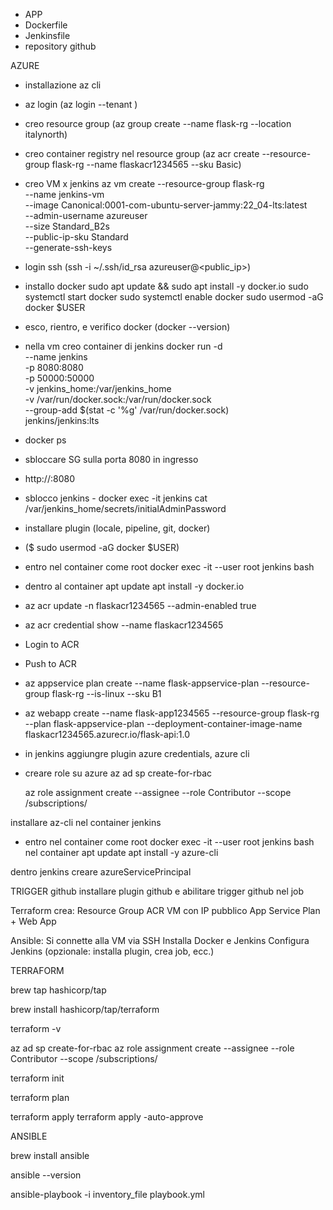 - APP
- Dockerfile
- Jenkinsfile
- repository github

AZURE

- installazione az cli
- az login (az login --tenant <tenant-id>)
- creo resource group (az group create --name flask-rg --location italynorth)
- creo container registry nel resource group (az acr create --resource-group flask-rg --name flaskacr1234565 --sku Basic)
- creo VM x jenkins
    az vm create --resource-group flask-rg \
    --name jenkins-vm \
    --image Canonical:0001-com-ubuntu-server-jammy:22_04-lts:latest \
    --admin-username azureuser \
    --size Standard_B2s \
    --public-ip-sku Standard \
    --generate-ssh-keys

- login ssh (ssh -i ~/.ssh/id_rsa azureuser@<public_ip>)
- installo docker 
sudo apt update && sudo apt install -y docker.io
sudo systemctl start docker
sudo systemctl enable docker
sudo usermod -aG docker $USER

- esco, rientro, e verifico docker (docker --version)
- nella vm creo container di jenkins
docker run -d \
--name jenkins \
-p 8080:8080 \
-p 50000:50000 \
-v jenkins_home:/var/jenkins_home \
-v /var/run/docker.sock:/var/run/docker.sock \
--group-add $(stat -c '%g' /var/run/docker.sock) \
jenkins/jenkins:lts

- docker ps
- sbloccare SG sulla porta 8080 in ingresso
- http://<IP-VM>:8080
- sblocco jenkins - docker exec -it jenkins cat /var/jenkins_home/secrets/initialAdminPassword 
- installare plugin (locale, pipeline, git, docker)
- ($ sudo usermod -aG docker $USER)

- entro nel container come root 
    docker exec -it --user root jenkins bash
- dentro al container 
    apt update
    apt install -y docker.io

- az acr update -n flaskacr1234565 --admin-enabled true
- az acr credential show --name flaskacr1234565 
- Login to ACR
- Push to ACR


- az appservice plan create --name flask-appservice-plan --resource-group flask-rg --is-linux --sku B1

- az webapp create --name flask-app1234565 --resource-group flask-rg --plan flask-appservice-plan --deployment-container-image-name flaskacr1234565.azurecr.io/flask-api:1.0

- in jenkins aggiungre plugin azure credentials, azure cli

- creare role su azure
    az ad sp create-for-rbac

    az role assignment create --assignee <appId> --role Contributor --scope /subscriptions/<subscriptionid>

installare az-cli nel container jenkins

- entro nel container come root 
    docker exec -it --user root jenkins bash
nel container
    apt update
    apt install -y azure-cli


dentro jenkins creare azureServicePrincipal

TRIGGER github
installare plugin github e abilitare trigger github nel job







Terraform crea:
    Resource Group
    ACR
    VM con IP pubblico
    App Service Plan + Web App

Ansible:
    Si connette alla VM via SSH
    Installa Docker e Jenkins
    Configura Jenkins (opzionale: installa plugin, crea job, ecc.)


TERRAFORM

brew tap hashicorp/tap

brew install hashicorp/tap/terraform

terraform -v


az ad sp create-for-rbac
az role assignment create --assignee <appId> --role Contributor --scope /subscriptions/<subscriptionid>

terraform init

terraform plan

terraform apply
terraform apply -auto-approve




ANSIBLE

brew install ansible

ansible --version

ansible-playbook -i inventory_file playbook.yml